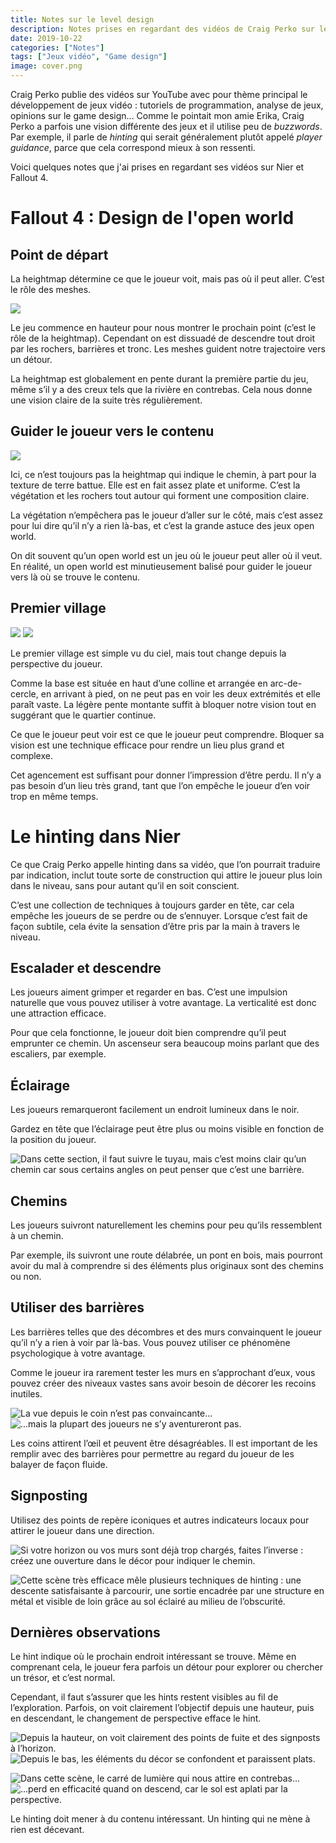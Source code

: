 ```yaml
---
title: Notes sur le level design
description: Notes prises en regardant des vidéos de Craig Perko sur le level design de Nier et Fallout 4.
date: 2019-10-22
categories: ["Notes"]
tags: ["Jeux vidéo", "Game design"]
image: cover.png
---
```


Craig Perko publie des vidéos sur YouTube avec pour thème principal le développement de jeux vidéo : tutoriels de programmation, analyse de jeux, opinions sur le game design... Comme le pointait mon amie Erika, Craig Perko a parfois une vision différente des jeux et il utilise peu de _buzzwords_. Par exemple, il parle de _hinting_ qui serait généralement plutôt appelé _player guidance_, parce que cela correspond mieux à son ressenti.

Voici quelques notes que j'ai prises en regardant ses vidéos sur Nier et Fallout 4.

# Fallout 4 : Design de l'open world

## Point de départ

La heightmap détermine ce que le joueur voit, mais pas où il peut aller. C’est le rôle des meshes.​

![](intro.png)

Le jeu commence en hauteur pour nous montrer le prochain point (c’est le rôle de la heightmap). Cependant on est dissuadé de descendre tout droit par les rochers, barrières et tronc. Les meshes guident notre trajectoire vers un détour.​

La heightmap est globalement en pente durant la première partie du jeu, même s’il y a des creux tels que la rivière en contrebas. Cela nous donne une vision claire de la suite très régulièrement.​

## Guider le joueur vers le contenu

![](chemin.png)

Ici, ce n’est toujours pas la heightmap qui indique le chemin, à part pour la texture de terre battue. Elle est en fait assez plate et uniforme. C’est la végétation et les rochers tout autour qui forment une composition claire.​

La végétation n’empêchera pas le joueur d’aller sur le côté, mais c’est assez pour lui dire qu’il n’y a rien là-bas, et c’est la grande astuce des jeux open world.​

On dit souvent qu’un open world est un jeu où le joueur peut aller où il veut. En réalité, un open world est minutieusement balisé pour guider le joueur vers là où se trouve le contenu.​

## Premier village

![](ville-top.png) ![](ville-foot.png)

Le premier village est simple vu du ciel, mais tout change depuis la perspective du joueur.​

Comme la base est située en haut d’une colline et arrangée en arc-de-cercle, en arrivant à pied, on ne peut pas en voir les deux extrémités et elle paraît vaste. La légère pente montante suffit à bloquer notre vision tout en suggérant que le quartier continue.​

Ce que le joueur peut voir est ce que le joueur peut comprendre. Bloquer sa vision est une technique efficace pour rendre un lieu plus grand et complexe.​

Cet agencement est suffisant pour donner l’impression d’être perdu. Il n’y a pas besoin d’un lieu très grand, tant que l’on empêche le joueur d’en voir trop en même temps.​

# Le hinting dans Nier

Ce que Craig Perko appelle hinting dans sa vidéo, que l’on pourrait traduire par indication, inclut toute sorte de construction qui attire le joueur plus loin dans le niveau, sans pour autant qu’il en soit conscient.

C’est une collection de techniques à toujours garder en tête, car cela empêche les joueurs de se perdre ou de s’ennuyer. Lorsque c’est fait de façon subtile, cela évite la sensation d’être pris par la main à travers le niveau.

## Escalader et descendre

Les joueurs aiment grimper et regarder en bas. C’est une impulsion naturelle que vous pouvez utiliser à votre avantage. La verticalité est donc une attraction efficace.

Pour que cela fonctionne, le joueur doit bien comprendre qu’il peut emprunter ce chemin. Un ascenseur sera beaucoup moins parlant que des escaliers, par exemple.

## Éclairage

Les joueurs remarqueront facilement un endroit lumineux dans le noir.

Gardez en tête que l’éclairage peut être plus ou moins visible en fonction de la position du joueur.

![](tuyau.png "Dans cette section, il faut suivre le tuyau, mais c’est moins clair qu’un chemin car sous certains angles on peut penser que c’est une barrière.")

## Chemins

Les joueurs suivront naturellement les chemins pour peu qu’ils ressemblent à un chemin.

Par exemple, ils suivront une route délabrée, un pont en bois, mais pourront avoir du mal à comprendre si des éléments plus originaux sont des chemins ou non.

## Utiliser des barrières

Les barrières telles que des décombres et des murs convainquent le joueur qu’il n’y a rien à voir par là-bas. Vous pouvez utiliser ce phénomène psychologique à votre avantage.

Comme le joueur ira rarement tester les murs en s’approchant d’eux, vous pouvez créer des niveaux vastes sans avoir besoin de décorer les recoins inutiles.

![](coin1.png "La vue depuis le coin n’est pas convaincante...") ![](coin2.png "...mais la plupart des joueurs ne s’y aventureront pas.")

Les coins attirent l’œil et peuvent être désagréables. Il est important de les remplir avec des barrières pour permettre au regard du joueur de les balayer de façon fluide.

## Signposting

Utilisez des points de repère iconiques et autres indicateurs locaux pour attirer le joueur dans une direction.

![](horizon.png "Si votre horizon ou vos murs sont déjà trop chargés, faites l’inverse : créez une ouverture dans le décor pour indiquer le chemin.")

![](scene.png "Cette scène très efficace mêle plusieurs techniques de hinting : une descente satisfaisante à parcourir, une sortie encadrée par une structure en métal et visible de loin grâce au sol éclairé au milieu de l’obscurité.")

## Dernières observations

Le hint indique où le prochain endroit intéressant se trouve. Même en comprenant cela, le joueur fera parfois un détour pour explorer ou chercher un trésor, et c’est normal.

Cependant, il faut s’assurer que les hints restent visibles au fil de l’exploration. Parfois, on voit clairement l’objectif depuis une hauteur, puis en descendant, le changement de perspective efface le hint.

![](pdv.png "Depuis la hauteur, on voit clairement des points de fuite et des signposts à l’horizon.") ![](pdv-bas.png "Depuis le bas, les éléments du décor se confondent et paraissent plats.")

![](scene.png "Dans cette scène, le carré de lumière qui nous attire en contrebas...") ![](scene-bas.png "...perd en efficacité quand on descend, car le sol est aplati par la perspective.")

Le hinting doit mener à du contenu intéressant. Un hinting qui ne mène à rien est décevant.
